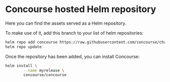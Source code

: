 # Concourse hosted Helm repository

Here you can find the assets served as a Helm repository.

To make use of it, add this branch to your list of helm repositories:

```sh
helm repo add concourse https://raw.githubusercontent.com/concourse/charts/gh-pages
helm repo update
```

Once the repository has been added, you can install Concourse:

```sh
helm install \
        --name myrelease \
        concourse/concourse
```
